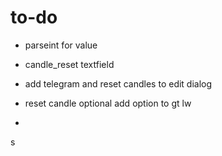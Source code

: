 # to-do
* parseint for  value
* candle_reset textfield
* add telegram and reset candles to edit dialog

* reset candle optional 
add option to gt lw
*
s
